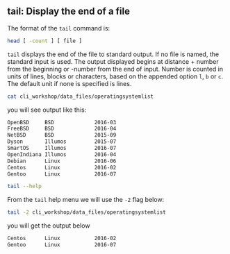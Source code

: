 ## tail: Display the end of a file

The format of the `tail` command is:

```bash
head [ -count ] [ file ]
```
`tail` displays the end of the file to standard output. If no file is named, the standard input is used.
The output displayed begins at distance + number from the beginning or -number  from the end of input. Number is counted in units of lines, blocks or characters, based on the appended option `l`, `b` or `c`. The default unit if none is specified is lines.

```bash
cat cli_workshop/data_files/operatingsystemlist
```
you will see output like this:

```bash
OpenBSD     BSD             2016-03
FreeBSD     BSD             2016-04
NetBSD      BSD             2015-09
Dyson       Illumos         2015-07
SmartOS     Illumos         2016-07
OpenIndiana Illumos         2016-04
Debian      Linux           2016-06
Centos      Linux           2016-02
Gentoo      Linux           2016-07
```

```bash
tail --help
```

From the `tail` help menu we will use the `-2` flag below:

```bash
tail -2 cli_workshop/data_files/operatingsystemlist
```
you will get the output below

```bash
Centos      Linux           2016-02
Gentoo      Linux           2016-07
```
